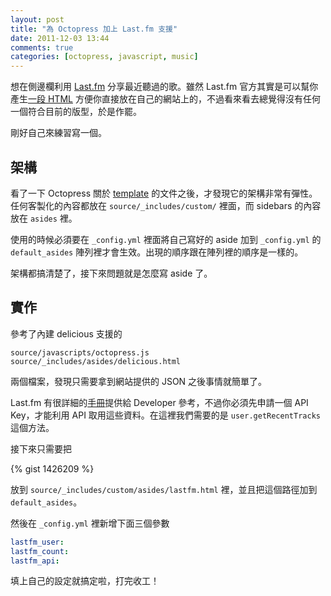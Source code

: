 ```yaml
---
layout: post
title: "為 Octopress 加上 Last.fm 支援"
date: 2011-12-03 13:44
comments: true
categories: [octopress, javascript, music]
---
```

想在側邊欄利用 [Last.fm](http://www.last.fm/) 分享最近聽過的歌。雖然 Last.fm 官方其實是可以幫你產生[一段 HTML](http://www.last.fm/tools/charts) 方便你直接放在自己的網站上的，不過看來看去總覺得沒有任何一個符合目前的版型，於是作罷。

剛好自己來練習寫一個。

## 架構

看了一下 Octopress 關於 [template](http://octopress.org/docs/theme/template/) 的文件之後，才發現它的架構非常有彈性。任何客製化的內容都放在 `source/_includes/custom/` 裡面，而 sidebars 的內容放在 `asides` 裡。

使用的時候必須要在 `_config.yml` 裡面將自己寫好的 aside 加到 `_config.yml` 的 `default_asides` 陣列裡才會生效。出現的順序跟在陣列裡的順序是一樣的。

架構都搞清楚了，接下來問題就是怎麼寫 aside 了。

## 實作

參考了內建 delicious 支援的

```
source/javascripts/octopress.js
source/_includes/asides/delicious.html
```

兩個檔案，發現只需要拿到網站提供的 JSON 之後事情就簡單了。

Last.fm 有很詳細的[手冊](http://www.last.fm/api/account)提供給 Developer 參考，不過你必須先申請一個 API Key，才能利用 API 取用這些資料。在這裡我們需要的是 `user.getRecentTracks` 這個方法。

接下來只需要把

{% gist 1426209 %}

放到 `source/_includes/custom/asides/lastfm.html` 裡，並且把這個路徑加到 `default_asides`。

然後在 `_config.yml` 裡新增下面三個參數

``` yaml _config.yml
lastfm_user:
lastfm_count:
lastfm_api:
```

填上自己的設定就搞定啦，打完收工！
